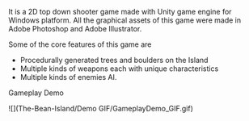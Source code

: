It is a 2D top down shooter game made with Unity game engine for Windows platform.
All the graphical assets of this game were made in Adobe Photoshop and Adobe Illustrator.

Some of the core features of this game are 
* Procedurally generated trees and boulders on the Island
* Multiple kinds of weapons each with unique characteristics
* Multiple kinds of enemies AI.

Gameplay Demo

![](The-Bean-Island/Demo GIF/GameplayDemo_GIF.gif)
